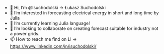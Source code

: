 - 👋 Hi, I’m @lsuchodolski -> Łukasz Suchodolski
- 👀 I’m interested in forecasting electrical energy in short and long time by Julia
- 🌱 I’m currently learning Julia language!
- 💞️ I’m looking to collaborate on creating forecast suitable for industry not a power grids.
- 📫 How to reach me find on LI -> https://www.linkedin.com/in/lsuchodolski/

<!---
lsuchodolski/lsuchodolski is a ✨ special ✨ repository because its `README.md` (this file) appears on your GitHub profile.
You can click the Preview link to take a look at your changes.
--->
